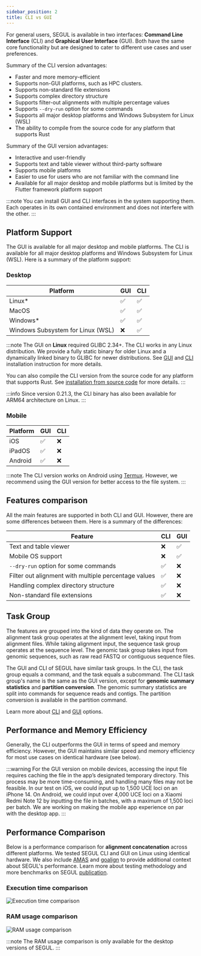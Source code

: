 ```yaml
---
sidebar_position: 2
title: CLI vs GUI
---
```


For general users, SEGUL is available in two interfaces: **Command Line Interface** (CLI) and **Graphical User Interface** (GUI). Both have the same core functionality but are designed to cater to different use cases and user preferences.

Summary of the CLI version advantages:

- Faster and more memory-efficient
- Supports non-GUI platforms, such as HPC clusters.
- Supports non-standard file extensions
- Supports complex directory structure
- Supports filter-out alignments with multiple percentage values
- Supports `--dry-run` option for some commands
- Supports all major desktop platforms and Windows Subsystem for Linux (WSL)
- The ability to compile from the source code for any platform that supports Rust

Summary of the GUI version advantages:

- Interactive and user-friendly
- Supports text and table viewer without third-party software
- Supports mobile platforms
- Easier to use for users who are not familiar with the command line
- Available for all major desktop and mobile platforms but is limited by the Flutter framework platform support

:::note
You can install GUI and CLI interfaces in the system supporting them. Each operates in its own contained environment and does not interfere with the other.
:::

## Platform Support

The GUI is available for all major desktop and mobile platforms. The CLI is available for all major desktop platforms and Windows Subsystem for Linux (WSL). Here is a summary of the platform support:

### Desktop

| Platform                          | GUI | CLI |
| --------------------------------- | --- | --- |
| Linux*                            | ✅   | ✅   |
| MacOS                             | ✅   | ✅   |
| Windows*                          | ✅   | ✅   |
| Windows Subsystem for Linux (WSL) | ❌   | ✅   |

:::note
 The GUI on **Linux** required GLIBC 2.34+. The CLI works in any Linux distribution. We provide a fully static binary for older Linux and a dynamically linked binary to GLIBC for newer distributions. See [GUI](./installation/install_gui) and [CLI](./installation/install_binary) installation instruction for more details.

 You can also compile the CLI version from the source code for any platform that supports Rust. See [installation from source code](./installation/install_source) for more details.
:::

:::info
Since version 0.21.3, the CLI binary has also been available for ARM64 architecture on Linux.
:::

### Mobile

| Platform | GUI | CLI |
| -------- | --- | --- |
| iOS      | ✅   | ❌   |
| iPadOS   | ✅   | ❌   |
| Android  | ✅   | ❌   |

:::note
The CLI version works on Android using [Termux](https://termux.dev/). However, we recommend using the GUI version for better access to the file system.
:::

## Features comparison

All the main features are supported in both CLI and GUI. However, there are some differences between them. Here is a summary of the differences:

| Feature                                              | CLI | GUI |
| ---------------------------------------------------- | --- | --- |
| Text and table viewer                                | ❌   | ✅   |
| Mobile OS support                                    | ❌   | ✅   |
| `--dry-run` option for some commands                 | ✅   | ❌   |
| Filter out alignment with multiple percentage values | ✅   | ❌   |
| Handling complex directory structure                 | ✅   | ❌   |
| Non-standard file extensions                         | ✅   | ❌   |

## Task Group

The features are grouped into the kind of data they operate on. The alignment task group operates at the alignment level, taking input from alignment files. While taking alignment input, the sequence task group operates at the sequence level. The genomic task group takes input from genomic sequences, such as raw read FASTQ or contiguous sequence files. 

The GUI and CLI of SEGUL have similar task groups. In the CLI, the task group equals a command, and the task equals a subcommand.  The CLI task group's name is the same as the GUI version, except for **genomic summary statistics** and **partition conversion**. The genomic summary statistics are split into commands for sequence reads and contigs. The partition conversion is available in the partition command. 

Learn more about [CLI](/docs/cli-usage/command_options) and [GUI](/docs/gui-usage/general) options.

## Performance and Memory Efficiency

Generally, the CLI outperforms the GUI in terms of speed and memory efficiency. However, the GUI maintains similar speed and memory efficiency for most use cases on identical hardware (see below).

:::warning
For the GUI version on mobile devices, accessing the input file requires caching the file in the app’s designated temporary directory. This process may be more time-consuming, and handling many files may not be feasible. In our test on iOS, we could input up to 1,500 UCE loci on an iPhone 14. On Android, we could input over 4,000 UCE loci on a Xiaomi Redmi Note 12 by inputting the file in batches, with a maximum of 1,500 loci per batch. We are working on making the mobile app experience on par with the desktop app.
:::

## Performance Comparison

Below is a performance comparison for **alignment concatenation** across different platforms. We tested SEGUL CLI and GUI on Linux using identical hardware. We also include [AMAS](https://github.com/marekborowiec/AMAS) and [goalign](https://github.com/evolbioinfo/goalign) to provide additional context about SEGUL's performance. Learn more about testing methodology and more benchmarks on SEGUL [publication](https://doi.org/10.1111/1755-0998.13964).

### Execution time comparison

![Execution time comparison](/docs/img/execution_graph.svg)

### RAM usage comparison

![RAM usage comparison](/docs/img/ram_graph.svg)

:::note
The RAM usage comparison is only available for the desktop versions of SEGUL.
:::

